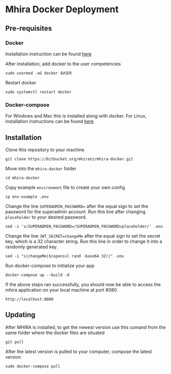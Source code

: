 # Mhira Docker Deployment

## Pre-requisites

### Docker

Installation instruction can be found [here](https://docs.docker.com/get-docker/)

After installation, add docker to the user competencies

    sudo usermod -aG docker $USER

Restart docker

    sudo systemctl restart docker

### Docker-compose

For Windows and Mac this is installed along with docker. For Linux, installation instructions can be found [here](https://docs.docker.com/compose/install/)

## Installation

Clone this repository to your machine
    
    git clone https://bitbucket.org/mhiratz/mhira-docker.git
    
Move into the `mhira-docker` folder
    
    cd mhira-docker
    
Copy example `environment` file to create your own config
    
    cp env-example .env

Change the line `SUPERADMIN_PASSWORD=` after the equal sign to set the password for the superadmin account. Run this line after changing `placeholder` to your desired password.

    sed -i 's/SUPERADMIN_PASSWORD=/SUPERADMIN_PASSWORD=placeholder/' .env

Change the line `JWT_SECRET=changeMe` after the equal sign to set the secret key, which is a 32 character string. Run this line in order to change it into a randomly generated key.

    sed -i "s|changeMe|$(openssl rand -base64 32)|" .env

Run docker-compose to initialize your app

    docker-compose up --build -d

If the above steps ran successfully, you should now be able to access the mhira application on your local machine at port 8080.

    http://localhost:8080

## Updating

After MHIRA is installed, to get the newest version use this comand from the same folder where the docker files are situated

    git pull

After the latest version is pulled to your computer, compose the latest version

    sudo docker-compose pull
